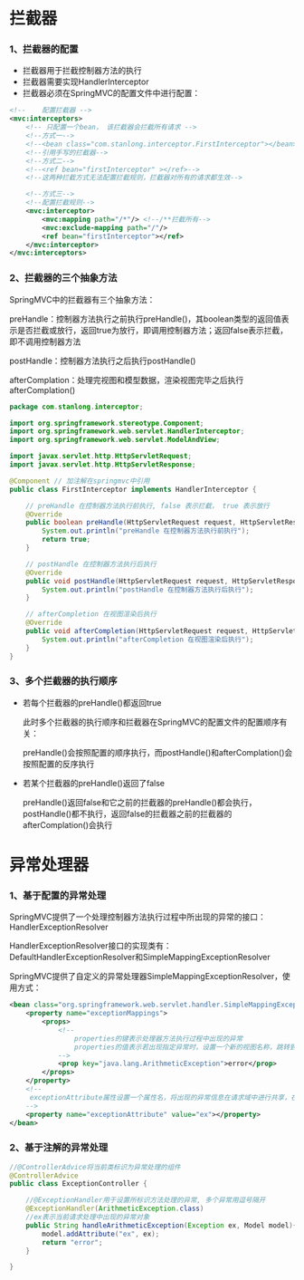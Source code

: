 # 拦截器

### 1、拦截器的配置

- 拦截器用于拦截控制器方法的执行
- 拦截器需要实现HandlerInterceptor
- 拦截器必须在SpringMVC的配置文件中进行配置：

```xml
<!--    配置拦截器 -->
<mvc:interceptors>
    <!-- 只配置一个bean， 该拦截器会拦截所有请求 -->
    <!--方式一-->
    <!--<bean class="com.stanlong.interceptor.FirstInterceptor"></bean>-->
    <!--引用手写的拦截器-->
    <!--方式二-->
    <!--<ref bean="firstInterceptor" ></ref>-->
    <!--这两种拦截方式无法配置拦截规则，拦截器对所有的请求都生效-->

    <!--方式三-->
    <!--配置拦截规则-->
    <mvc:interceptor>
        <mvc:mapping path="/*"/> <!--/**拦截所有-->
        <mvc:exclude-mapping path="/"/>
        <ref bean="firstInterceptor"></ref>
    </mvc:interceptor>
</mvc:interceptors>
```

### 2、拦截器的三个抽象方法

SpringMVC中的拦截器有三个抽象方法：

preHandle：控制器方法执行之前执行preHandle()，其boolean类型的返回值表示是否拦截或放行，返回true为放行，即调用控制器方法；返回false表示拦截，即不调用控制器方法

postHandle：控制器方法执行之后执行postHandle()

afterComplation：处理完视图和模型数据，渲染视图完毕之后执行afterComplation()

```java
package com.stanlong.interceptor;

import org.springframework.stereotype.Component;
import org.springframework.web.servlet.HandlerInterceptor;
import org.springframework.web.servlet.ModelAndView;

import javax.servlet.http.HttpServletRequest;
import javax.servlet.http.HttpServletResponse;

@Component // 加注解在springmvc中引用
public class FirstInterceptor implements HandlerInterceptor {

    // preHandle 在控制器方法执行前执行, false 表示拦截， true 表示放行
    @Override
    public boolean preHandle(HttpServletRequest request, HttpServletResponse response, Object handler) throws Exception {
        System.out.println("preHandle 在控制器方法执行前执行");
        return true;
    }

    // postHandle 在控制器方法执行后执行
    @Override
    public void postHandle(HttpServletRequest request, HttpServletResponse response, Object handler, ModelAndView modelAndView) throws Exception {
        System.out.println("postHandle 在控制器方法执行后执行");
    }

    // afterCompletion 在视图渲染后执行
    @Override
    public void afterCompletion(HttpServletRequest request, HttpServletResponse response, Object handler, Exception ex) throws Exception {
        System.out.println("afterCompletion 在视图渲染后执行");
    }
}
```

### 3、多个拦截器的执行顺序

- 若每个拦截器的preHandle()都返回true

  此时多个拦截器的执行顺序和拦截器在SpringMVC的配置文件的配置顺序有关：

  preHandle()会按照配置的顺序执行，而postHandle()和afterComplation()会按照配置的反序执行

- 若某个拦截器的preHandle()返回了false

  preHandle()返回false和它之前的拦截器的preHandle()都会执行，postHandle()都不执行，返回false的拦截器之前的拦截器的afterComplation()会执行

# 异常处理器

### 1、基于配置的异常处理

SpringMVC提供了一个处理控制器方法执行过程中所出现的异常的接口：HandlerExceptionResolver

HandlerExceptionResolver接口的实现类有：DefaultHandlerExceptionResolver和SimpleMappingExceptionResolver

SpringMVC提供了自定义的异常处理器SimpleMappingExceptionResolver，使用方式：

```xml
<bean class="org.springframework.web.servlet.handler.SimpleMappingExceptionResolver">
    <property name="exceptionMappings">
        <props>
        	<!--
        		properties的键表示处理器方法执行过程中出现的异常
        		properties的值表示若出现指定异常时，设置一个新的视图名称，跳转到指定页面
        	-->
            <prop key="java.lang.ArithmeticException">error</prop>
        </props>
    </property>
    <!--
     exceptionAttribute属性设置一个属性名，将出现的异常信息在请求域中进行共享，在页面中可以查看异常信息 <p th:text="${ex}"></p>
    -->
    <property name="exceptionAttribute" value="ex"></property>
</bean>
```

### 2、基于注解的异常处理

```java
//@ControllerAdvice将当前类标识为异常处理的组件
@ControllerAdvice
public class ExceptionController {

    //@ExceptionHandler用于设置所标识方法处理的异常, 多个异常用逗号隔开
    @ExceptionHandler(ArithmeticException.class)
    //ex表示当前请求处理中出现的异常对象
    public String handleArithmeticException(Exception ex, Model model){
        model.addAttribute("ex", ex);
        return "error";
    }

}
```
